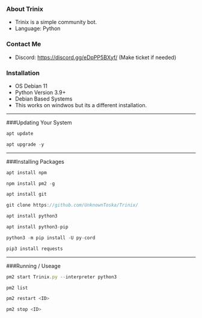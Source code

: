 ### About Trinix
* Trinix is a simple community bot.
* Language: Python

### Contact Me
* Discord: https://discord.gg/eDpPP5BXyf/ (Make ticket if needed)

### Installation
- OS Debian 11
- Python Version 3.9+
- Debian Based Systems
- This works on windwos but its a different installation.

_________________________
###Updating Your System

```js
apt update
```

```js
apt upgrade -y
```
_________________________
###Installing Packages 

```js
apt install npm
```

```js
npm install pm2 -g
```

```js
apt install git
```

```js
git clone https://github.com/UnknownToska/Trinix/
```

```js
apt install python3
```

```js
apt install python3-pip
```

```js
python3 -m pip install -U py-cord
```

```js
pip3 install requests
```
_________________________
###Running / Useage

```js
pm2 start Trinix.py --interpreter python3
```

```js
pm2 list
```

```js
pm2 restart <ID>
```

```js
pm2 stop <ID> 
```

